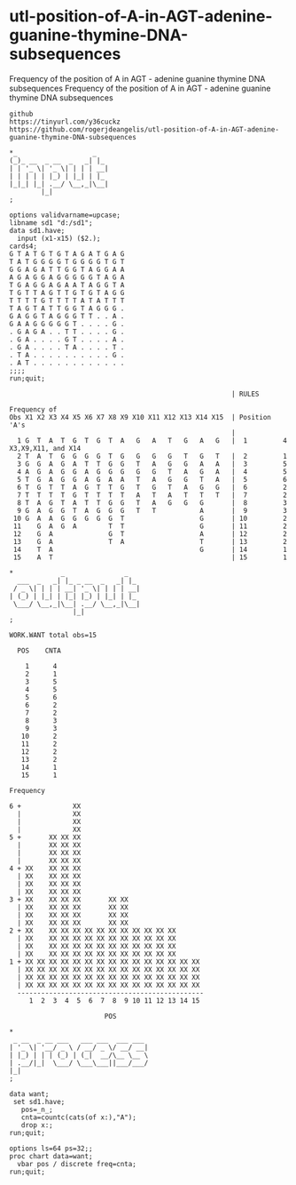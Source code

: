 # utl-position-of-A-in-AGT-adenine-guanine-thymine-DNA-subsequences
Frequency of the position of A in AGT - adenine guanine thymine DNA subsequences 
    Frequency of the position of A in AGT - adenine guanine thymine DNA subsequences                            
                                                                                                                
    github                                                                                                      
    https://tinyurl.com/y36cuckz                                                                                
    https://github.com/rogerjdeangelis/utl-position-of-A-in-AGT-adenine-guanine-thymine-DNA-subsequences        
                                                                                                                
    *_                   _                                                                                      
    (_)_ __  _ __  _   _| |_                                                                                    
    | | '_ \| '_ \| | | | __|                                                                                   
    | | | | | |_) | |_| | |_                                                                                    
    |_|_| |_| .__/ \__,_|\__|                                                                                   
            |_|                                                                                                 
    ;                                                                                                           
                                                                                                                
    options validvarname=upcase;                                                                                
    libname sd1 "d:/sd1";                                                                                       
    data sd1.have;                                                                                              
      input (x1-x15) ($2.);                                                                                     
    cards4;                                                                                                     
    G T A T G T G T A G A T G A G                                                                               
    T A T G G G G T G G G G T G T                                                                               
    G G A G A T T G G T A G G A A                                                                               
    A G A G G A G G G G G T A G A                                                                               
    T G A G G A G A A T A G G T A                                                                               
    T G T T A G T T G T G T A G G                                                                               
    T T T T G T T T T A T A T T T                                                                               
    T A G T A T T G G T A G G G .                                                                               
    G A G G T A G G G T T . . A .                                                                               
    G A A G G G G G T . . . . G .                                                                               
    . G A G A . . T T . . . . G .                                                                               
    . G A . . . . G T . . . . A .                                                                               
    . G A . . . . T A . . . . T .                                                                               
    . T A . . . . . . . . . . G .                                                                               
    . A T . . . . . . . . . . . .                                                                               
    ;;;;                                                                                                        
    run;quit;                                                                                                   
                                                                                                                
                                                            | RULES                                             
                                                                        Frequency of                            
    Obs X1 X2 X3 X4 X5 X6 X7 X8 X9 X10 X11 X12 X13 X14 X15  | Position  'A's                                    
                                                            |                                                   
      1 G  T  A  T  G  T  G  T  A   G   A   T   G   A   G   |  1         4   X3,X9,X11, and X14                 
      2 T  A  T  G  G  G  G  T  G   G   G   G   T   G   T   |  2         1                                      
      3 G  G  A  G  A  T  T  G  G   T   A   G   G   A   A   |  3         5                                      
      4 A  G  A  G  G  A  G  G  G   G   G   T   A   G   A   |  4         5                                      
      5 T  G  A  G  G  A  G  A  A   T   A   G   G   T   A   |  5         6                                      
      6 T  G  T  T  A  G  T  T  G   T   G   T   A   G   G   |  6         2                                      
      7 T  T  T  T  G  T  T  T  T   A   T   A   T   T   T   |  7         2                                      
      8 T  A  G  T  A  T  T  G  G   T   A   G   G   G       |  8         3                                      
      9 G  A  G  G  T  A  G  G  G   T   T           A       |  9         3                                      
     10 G  A  A  G  G  G  G  G  T                   G       | 10         2                                      
     11    G  A  G  A        T  T                   G       | 11         2                                      
     12    G  A              G  T                   A       | 12         2                                      
     13    G  A              T  A                   T       | 13         2                                      
     14    T  A                                     G       | 14         1                                      
     15    A  T                                             | 15         1                                      
                                                                                                                
    *            _               _                                                                              
      ___  _   _| |_ _ __  _   _| |_                                                                            
     / _ \| | | | __| '_ \| | | | __|                                                                           
    | (_) | |_| | |_| |_) | |_| | |_                                                                            
     \___/ \__,_|\__| .__/ \__,_|\__|                                                                           
                    |_|                                                                                         
    ;                                                                                                           
                                                                                                                
    WORK.WANT total obs=15                                                                                      
                                                                                                                
      POS    CNTA                                                                                               
                                                                                                                
        1      4                                                                                                
        2      1                                                                                                
        3      5                                                                                                
        4      5                                                                                                
        5      6                                                                                                
        6      2                                                                                                
        7      2                                                                                                
        8      3                                                                                                
        9      3                                                                                                
       10      2                                                                                                
       11      2                                                                                                
       12      2                                                                                                
       13      2                                                                                                
       14      1                                                                                                
       15      1                                                                                                
                                                                                                                
    Frequency                                                                                                   
                                                                                                                
    6 +             XX                                                                                          
      |             XX                                                                                          
      |             XX                                                                                          
      |             XX                                                                                          
    5 +       XX XX XX                                                                                          
      |       XX XX XX                                                                                          
      |       XX XX XX                                                                                          
      |       XX XX XX                                                                                          
    4 + XX    XX XX XX                                                                                          
      | XX    XX XX XX                                                                                          
      | XX    XX XX XX                                                                                          
      | XX    XX XX XX                                                                                          
    3 + XX    XX XX XX       XX XX                                                                              
      | XX    XX XX XX       XX XX                                                                              
      | XX    XX XX XX       XX XX                                                                              
      | XX    XX XX XX       XX XX                                                                              
    2 + XX    XX XX XX XX XX XX XX XX XX XX XX                                                                  
      | XX    XX XX XX XX XX XX XX XX XX XX XX                                                                  
      | XX    XX XX XX XX XX XX XX XX XX XX XX                                                                  
      | XX    XX XX XX XX XX XX XX XX XX XX XX                                                                  
    1 + XX XX XX XX XX XX XX XX XX XX XX XX XX XX XX                                                            
      | XX XX XX XX XX XX XX XX XX XX XX XX XX XX XX                                                            
      | XX XX XX XX XX XX XX XX XX XX XX XX XX XX XX                                                            
      | XX XX XX XX XX XX XX XX XX XX XX XX XX XX XX                                                            
      -----------------------------------------------                                                           
         1  2  3  4  5  6  7  8  9 10 11 12 13 14 15                                                            
                                                                                                                
                            POS                                                                                 
                                                                                                                
    *                                                                                                           
     _ __  _ __ ___   ___ ___  ___ ___                                                                          
    | '_ \| '__/ _ \ / __/ _ \/ __/ __|                                                                         
    | |_) | | | (_) | (_|  __/\__ \__ \                                                                         
    | .__/|_|  \___/ \___\___||___/___/                                                                         
    |_|                                                                                                         
    ;                                                                                                           
                                                                                                                
    data want;                                                                                                  
     set sd1.have;                                                                                              
       pos=_n_;                                                                                                 
       cnta=countc(cats(of x:),"A");                                                                            
       drop x:;                                                                                                 
    run;quit;                                                                                                   
                                                                                                                
    options ls=64 ps=32;;                                                                                       
    proc chart data=want;                                                                                       
      vbar pos / discrete freq=cnta;                                                                            
    run;quit;                                                                                                   
                                                                                                                
